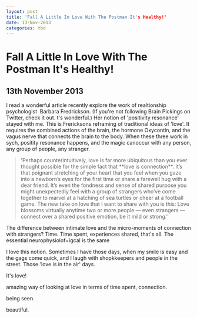 ```yaml
---
layout: post
title: 'Fall A Little In Love With The Postman It's Healthy!'
date: 13-Nov-2013
categories: tbd
---
```


# Fall A Little In Love With The Postman It's Healthy!

## 13th November 2013

I read a wonderful article recently explore the work of realtionship psychologist  Barbara Fredrickson. (If you're not following Brain Pickings on Twitter,   check it out. t's wonderful.) Her notion of 'positivity resonance' stayed with me. This is Frericksons reframing of traditional ideas of 'love'. It requires the combined actions of the brain, the hormone Oxycontin, and the vagus nerve that connects the brain to the body. When these three work in sych, positity resonance happens, and the magic canoccur with any person, any group of people, any stranger.

<blockquote>'Perhaps counterintuitively, love is far more ubiquitous than you ever thought possible for the simple fact that **love is connection**. It’s that poignant stretching of your heart that you feel when you gaze into a newborn’s eyes for the first time or share a farewell hug with a dear friend. It’s even the fondness and sense of shared purpose you might unexpectedly feel with a group of strangers who’ve come together to marvel at a hatching of sea turtles or cheer at a football game. The new take on love that I want to share with you is this: Love blossoms virtually anytime two or more people — even strangers — connect over a shared positive emotion, be it mild or strong.'</blockquote>

The difference between intimate love and the micro-moments of connection with strangers? Time. Time spent, experiences shared, that's all. The essential neurophysiolof=igcal is the same

I love this notion. Sometimes I have those days, when my smile is easy and the gags come quick, and I laugh with shopkkeepers and people in the street. Those 'love is in the air' days.

It's love!

 

amazing way of looking at love in terms of time spent, connection.

 

being seen.

beautiful.
